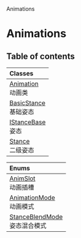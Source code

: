 Animations

# Animations <Badge type="tip" text="Groups" /> <Score text="Animations" />

## Table of contents
| Classes |
| :-----|
| [Animation](../classes/mw.Animation.md) <br> 动画类 |
| [BasicStance](../classes/mw.BasicStance.md) <br> 基础姿态 |
| [IStanceBase](../classes/mw.IStanceBase.md) <br> 姿态 |
| [Stance](../classes/mw.Stance.md) <br> 二级姿态 |


| Enums |
| :-----|
| [AnimSlot](../enums/mw.AnimSlot.md) <br> 动画插槽 |
| [AnimationMode](../enums/mw.AnimationMode.md) <br> 动画模式 |
| [StanceBlendMode](../enums/mw.StanceBlendMode.md) <br> 姿态混合模式 |

